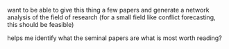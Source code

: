 want to be able to give this thing a few papers and generate a network analysis of the field of research (for a small field like conflict forecasting, this should be feasible)

helps me identify what the seminal papers are
what is most worth reading?
